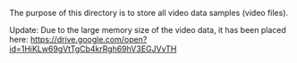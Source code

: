 The purpose of this directory is to store all video data samples (video files).

Update: Due to the large memory size of the video data, it has been placed here: https://drive.google.com/open?id=1HiKLw69gVtTgCb4krRgh69hV3EGJVvTH

